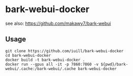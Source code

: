 # bark-webui-docker

see also: https://github.com/makawy7/bark-webui

## Usage

```
git clone https://github.com/iuill/bark-webui-docker
cd bark-webui-docker
docker build -t bark-webui-docker .
docker run --gpus all -it -p 7860:7860 -v ${pwd}/bark-webui/.cache:/bark-webui/.cache bark-webui-docker
```
